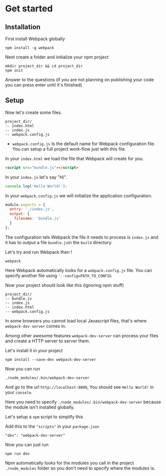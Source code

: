 # Get started

## Installation

First install Webpack globally

```
npm install -g webpack
```

Next create a folder and initialize your npm project

```
mkdir project_dir && cd project_dir
npm init
```

Answer to the questions (if you are not planning on publishing your code you can press enter until it's finished)

## Setup

Now let's create some files.

```
project_dir/
-- index.html
-- index.js
-- webpack.config.js
```

* `webpack.config.js` Is the default name for Webpack configuration file. You can setup a full project work-flow just with this file.

In your `index.html` we load the file that Webpack will create for you.

```html
<script src="bundle.js"></script>
```

In your `index.js` let's say "Hi".

```javascript
console.log('Hello World!');
```

In your `webpack.config.js` we will initialize the application configuration.

```javascript
module.exports = {
  entry: './index.js',
  output: {
    filename: 'bundle.js'
  }
};
```

The configuration tels Webpack the file it needs to process is `index.js` and it has to output a file `bundle.js`in the `build` directory.

Let's try and run Webpack then !

```
webpack
```

Here Webpack automatically looks for a `webpack.config.js` file. You can specify another file using `'--config=PATH_TO_CONFIG`

Now your project should look like this (ignoring npm stuff)

```
project_dir/
-- bundle.js
-- index.js
-- index.html
-- webpack.config.js
```

In some browsers you cannot load local Javascript files, that's where `webpack-dev-server` comes in.

Among other awesome features `webpack-dev-server` can process your files and create a HTTP server to server them.

Let's install it in your project

```
npm install --save-dev webpack-dev-server
```

Now you can run

```
./node_modules/.bin/webpack-dev-server
```

And go to the url `http://localhost:8080`, You should see `Hello World!` in your `console`.

Here you need to specify `./node_modules/.bin/webpack-dev-server` because the module isn't installed globally. 


Let's setup a `npm` script to simplify this

Add this to the `"scripts"` in your `package.json`

```
"dev": "webpack-dev-server"
```

Now you can just run 

```
npm run dev
```

Npm automatically looks for the modules you call in the project `./node_modules` folder so you don't need to specify where the modules is.